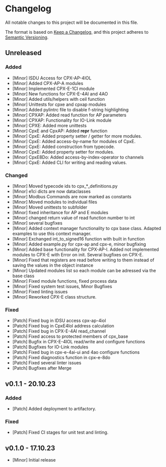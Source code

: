 # Changelog
All notable changes to this project will be documented in this file.

The format is based on [Keep a Changelog](https://keepachangelog.com/en/1.0.0/),
and this project adheres to [Semantic Versioning](https://semver.org/spec/v2.0.0.html).

## Unreleased

### Added
- [Minor] ISDU Access for CPX-AP-4IOL
- [Minor] Added CPX-AP-A modules
- [Minor] Implemented CPX-E-1CI module
- [Minor] New functions for CPX-E-4AI and 4AO
- [Minor] Added utils/helpers with ceil function
- [Minor] Unittests for cpxe and cpxap modules
- [Minor] Added pylintrc file to disable f-string highlighting
- [Minor] CPXAP: Added read function for AP parameters
- [Minor] CPXAP: Functionality for IO-Link module
- [Minor] CPXE: Added more unittests
- [Minor] CpxE and CpxAP: Added __repr__ function
- [Minor] CpxE: Added property setter / getter for more modules.
- [Minor] CpxE: Added access-by-name for modules of CpxE.
- [Minor] CpxE: Added construction from typecode.
- [Minor] CpxE: Added property setter for modules.
- [Minor] CpxE8Do: Added access-by-index-operator to channels
- [Minor] CpxE: Added CLI for writing and reading values.
### Changed
- [Minor] Moved typecode ids to cpx_*_definitions.py
- [Minor] e1ci dicts are now dataclasses
- [Minor] Modbus Commands are now marked as constants
- [Minor] Moved modules to individual files
- [Minor] Moved unittests to subfolder
- [Minor] fixed inheritance for AP and E modules
- [Minor] changed return value of read function number to int
- [Minor] several bugfixes
- [Minor] Added context manager functionality to cpx base class. Adapted examples to use this context manager.
- [Minor] Exchanged int_to_signed16 function with built in function
- [Minor] Added example.py for cpx-ap and cpx-e, minor bugfixing
- [Minor] Added base functionality for CPX-AP-I. Added not implemented modules to CPX-E with Error on init. Several bugfixes on CPX-E.
- [Minor] Fixed that registers are read before writing to them instead of saving the values in the object instance
- [Minor] Updated modules list so each module can be adressed via the base class
- [Minor] Fixed module functions, fixed process data
- [Minor] Fixed system test issues, Minor Bugfixes
- [Minor] Fixed linting issues
- [Minor] Reworked CPX-E class structure.

### Fixed
- [Patch] Fixed bug in IDSU access cpx-ap-4iol
- [Patch] Fixed bug in CpxE4Iol address calculation
- [Patch] Fixed bug in CPX-E-4AI read_channel
- [Patch] Fixed access to protected members of cpx_base
- [Patch] Bugfix in CPX-E-4IOL read/write and configure functions
- [Patch] Bugfixes for IO-Link modules
- [Patch] Fixed bug in cpx-e-4ai-ui and 4ao configure functions
- [Patch] Fixed diagnostics function in cpx-e-8do
- [Patch] Fixed several linter issues
- [Patch] Bugfixes after Merge

## v0.1.1 - 20.10.23
### Added
- [Patch] Added deployment to artifactory.
### Fixed
- [Patch] Fixed CI stages for unit test and linting.

## v0.1.0 - 17.10.23
- [Minor] Initial release
